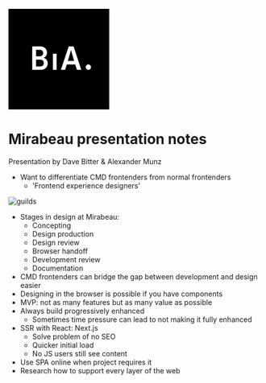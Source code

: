 ![mirabeau logo](https://github.com/StanBankras/weekly-nerd-2021/blob/master/img/buildinamsterdam/logo.png?raw=true)

# Mirabeau presentation notes
Presentation by Dave Bitter & Alexander Munz

* Want to differentiate CMD frontenders from normal frontenders
  * 'Frontend experience designers'

![guilds](https://github.com/StanBankras/weekly-nerd-2021/blob/master/img/mireabeau/guilds.png?raw=true)

* Stages in design at Mirabeau:
  * Concepting
  * Design production
  * Design review
  * Browser handoff
  * Development review
  * Documentation
* CMD frontenders can bridge the gap between development and design easier
* Designing in the browser is possible if you have components
* MVP: not as many features but as many value as possible
* Always build progressively enhanced
  * Sometimes time pressure can lead to not making it fully enhanced
* SSR with React: Next.js
  * Solve problem of no SEO
  * Quicker initial load
  * No JS users still see content
* Use SPA online when project requires it
* Research how to support every layer of the web
